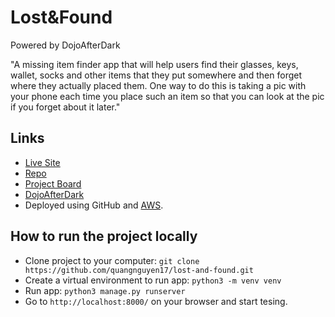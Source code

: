 
# Lost&Found
Powered by DojoAfterDark

"A missing item finder app that will help users find their glasses, keys, wallet, socks and other items that they put somewhere and then forget where they actually placed them. One way to do this is taking a pic with your phone each time you place such an item so that you can look at the pic if you forget about it later."

## Links

- [Live Site](https://lost.dojoafterdark.com)
- [Repo](https://github.com/quangnguyen17/lost-and-found)
- [Project Board](https://github.com/users/quangnguyen17/projects/1)
- [DojoAfterDark](https://dojoafterdark.com)
- Deployed using GitHub and [AWS](https://aws.amazon.com/).

## How to run the project locally

- Clone project to your computer: `git clone https://github.com/quangnguyen17/lost-and-found.git`
- Create a virtual environment to run app: `python3 -m venv venv`
- Run app: `python3 manage.py runserver` 
- Go to `http://localhost:8000/` on your browser and start tesing.
